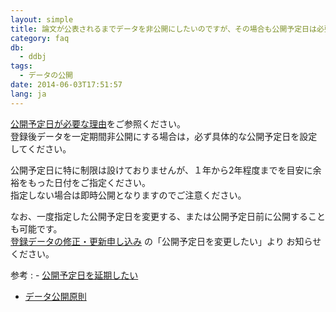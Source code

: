 ```yaml
---
layout: simple
title: 論文が公表されるまでデータを非公開にしたいのですが、その場合も公開予定日は必要ですか
category: faq
db:
  - ddbj
tags: 
  - データの公開
date: 2014-06-03T17:51:57
lang: ja
---
```


[公開予定日が必要な理由](/documents/data-release-policy.html#requirement)をご参照ください。    
登録後データを一定期間非公開にする場合は，必ず具体的な公開予定日を設定してください。

公開予定日に特に制限は設けておりませんが、１年から2年程度までを目安に余裕をもった日付をご指定ください。    
指定しない場合は即時公開となりますのでご注意ください。

なお、一度指定した公開予定日を変更する、または公開予定日前に公開することも可能です。    
[登録データの修正・更新申し込み](/ddbj/update-form.html) の「公開予定日を変更したい」より お知らせください。

参考
: - [公開予定日を延期したい](/faq/ja/postpone-hold-date.html)
 - [データ公開原則](/documents/data-release-policy.html)
